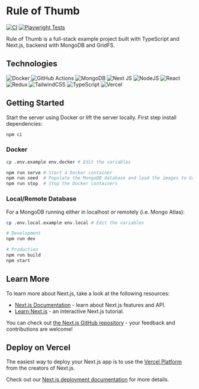 # Rule of Thumb

[![CI](https://github.com/jorgevrgs/rule-of-thumb/actions/workflows/ci.yml/badge.svg)](https://github.com/jorgevrgs/rule-of-thumb/actions/workflows/ci.yml) [![Playwright Tests](https://github.com/jorgevrgs/rule-of-thumb/actions/workflows/playwright.yml/badge.svg)](https://github.com/jorgevrgs/rule-of-thumb/actions/workflows/playwright.yml)

Rule of Thumb is a full-stack example project built with TypeScript and Next.js, backend with MongoDB and GridFS.

## Technologies

![Docker](https://img.shields.io/badge/docker-%230db7ed.svg?style=for-the-badge&logo=docker&logoColor=white) ![GitHub Actions](https://img.shields.io/badge/github%20actions-%232671E5.svg?style=for-the-badge&logo=githubactions&logoColor=white) ![MongoDB](https://img.shields.io/badge/MongoDB-%234ea94b.svg?style=for-the-badge&logo=mongodb&logoColor=white) ![Next JS](https://img.shields.io/badge/Next-black?style=for-the-badge&logo=next.js&logoColor=white) ![NodeJS](https://img.shields.io/badge/node.js-6DA55F?style=for-the-badge&logo=node.js&logoColor=white) ![React](https://img.shields.io/badge/react-%2320232a.svg?style=for-the-badge&logo=react&logoColor=%2361DAFB) ![Redux](https://img.shields.io/badge/redux-%23593d88.svg?style=for-the-badge&logo=redux&logoColor=white) ![TailwindCSS](https://img.shields.io/badge/tailwindcss-%2338B2AC.svg?style=for-the-badge&logo=tailwind-css&logoColor=white) ![TypeScript](https://img.shields.io/badge/typescript-%23007ACC.svg?style=for-the-badge&logo=typescript&logoColor=white) ![Vercel](https://img.shields.io/badge/vercel-%23000000.svg?style=for-the-badge&logo=vercel&logoColor=white)

## Getting Started

Start the server using Docker or lift the server locally. First step install dependencies:

```bash
npm ci
```

### Docker

```bash
cp .env.example env.docker # Edit the variables

npm run serve # Start a Docker container
npm run seed  # Populate the MongoDB database and load the images to GridFS
npm run stop  # Stop the Docker containers
```

### Local/Remote Database

For a MongoDB running either in localhost or remotely (i.e. Mongo Atlas):

```bash
cp .env.local.example env.local # Edit the variables

# Development
npm run dev

# Production
npm run build
npm start
```

## Learn More

To learn more about Next.js, take a look at the following resources:

- [Next.js Documentation](https://nextjs.org/docs) - learn about Next.js features and API.
- [Learn Next.js](https://nextjs.org/learn) - an interactive Next.js tutorial.

You can check out [the Next.js GitHub repository](https://github.com/vercel/next.js/) - your feedback and contributions are welcome!

## Deploy on Vercel

The easiest way to deploy your Next.js app is to use the [Vercel Platform](https://vercel.com/new?utm_medium=default-template&filter=next.js&utm_source=create-next-app&utm_campaign=create-next-app-readme) from the creators of Next.js.

Check out our [Next.js deployment documentation](https://nextjs.org/docs/deployment) for more details.
